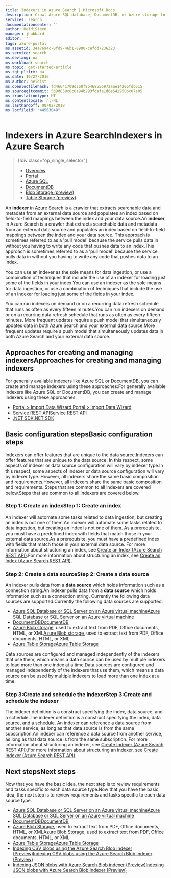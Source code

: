 ```yaml
---
title: Indexers in Azure Search | Microsoft Docs
description: Crawl Azure SQL database, DocumentDB, or Azure storage to extract searchable data and populate an Azure Search index.
services: search
documentationcenter: ''
author: HeidiSteen
manager: jhubbard
editor: ''
tags: azure-portal
ms.assetid: 34a7694c-8fd9-46b1-8900-cefdd7236323
ms.service: search
ms.devlang: na
ms.workload: search
ms.topic: get-started-article
ms.tgt_pltfrm: na
ms.date: 10/27/2016
ms.author: heidist
ms.openlocfilehash: fd46641709d260f8b468556972aae14205fdb515
ms.sourcegitcommit: 5b9d839c0c0a94b293fdafe1d6e5429506c07e05
ms.translationtype: HT
ms.contentlocale: nl-NL
ms.lasthandoff: 08/02/2018
ms.locfileid: "44563048"
---
```

# <a name="indexers-in-azure-search"></a><span data-ttu-id="b616d-103">Indexers in Azure Search</span><span class="sxs-lookup"><span data-stu-id="b616d-103">Indexers in Azure Search</span></span>
> [!div class="op_single_selector"]
>
> * [Overview](search-indexer-overview.md)
> * [Portal](search-import-data-portal.md)
> * [Azure SQL](search-howto-connecting-azure-sql-database-to-azure-search-using-indexers.md)
> * [DocumentDB](search-howto-index-documentdb.md)
> * [Blob Storage (preview)](search-howto-indexing-azure-blob-storage.md)
> * [Table Storage (preview)](search-howto-indexing-azure-tables.md)
>
>

<span data-ttu-id="b616d-110">An **indexer** in Azure Search is a crawler that extracts searchable data and metadata from an external data source and populates an index based on field-to-field mappings between the index and your data source.</span><span class="sxs-lookup"><span data-stu-id="b616d-110">An **indexer** in Azure Search is a crawler that extracts searchable data and metadata from an external data source and populates an index based on field-to-field mappings between the index and your data source.</span></span> <span data-ttu-id="b616d-111">This approach is sometimes referred to as a 'pull model' because the service pulls data in without you having to write any code that pushes data to an index.</span><span class="sxs-lookup"><span data-stu-id="b616d-111">This approach is sometimes referred to as a 'pull model' because the service pulls data in without you having to write any code that pushes data to an index.</span></span>

<span data-ttu-id="b616d-112">You can use an indexer as the sole means for data ingestion, or use a combination of techniques that include the use of an indexer for loading just some of the fields in your index.</span><span class="sxs-lookup"><span data-stu-id="b616d-112">You can use an indexer as the sole means for data ingestion, or use a combination of techniques that include the use of an indexer for loading just some of the fields in your index.</span></span>

<span data-ttu-id="b616d-113">You can run indexers on demand or on a recurring data refresh schedule that runs as often as every fifteen minutes.</span><span class="sxs-lookup"><span data-stu-id="b616d-113">You can run indexers on demand or on a recurring data refresh schedule that runs as often as every fifteen minutes.</span></span> <span data-ttu-id="b616d-114">More frequent updates require a push model that simultaneously updates data in both Azure Search and your external data source.</span><span class="sxs-lookup"><span data-stu-id="b616d-114">More frequent updates require a push model that simultaneously updates data in both Azure Search and your external data source.</span></span>

## <a name="approaches-for-creating-and-managing-indexers"></a><span data-ttu-id="b616d-115">Approaches for creating and managing indexers</span><span class="sxs-lookup"><span data-stu-id="b616d-115">Approaches for creating and managing indexers</span></span>
<span data-ttu-id="b616d-116">For generally available indexers like Azure SQL or DocumentDB, you can create and manage indexers using these approaches:</span><span class="sxs-lookup"><span data-stu-id="b616d-116">For generally available indexers like Azure SQL or DocumentDB, you can create and manage indexers using these approaches:</span></span>

* [<span data-ttu-id="b616d-117">Portal > Import Data Wizard </span><span class="sxs-lookup"><span data-stu-id="b616d-117">Portal > Import Data Wizard </span></span>](search-get-started-portal.md)
* [<span data-ttu-id="b616d-118">Service REST API</span><span class="sxs-lookup"><span data-stu-id="b616d-118">Service REST API</span></span>](https://msdn.microsoft.com/library/azure/dn946891.aspx)
* [<span data-ttu-id="b616d-119">.NET SDK</span><span class="sxs-lookup"><span data-stu-id="b616d-119">.NET SDK</span></span>](https://msdn.microsoft.com/library/azure/microsoft.azure.search.iindexersoperations.aspx)

## <a name="basic-configuration-steps"></a><span data-ttu-id="b616d-120">Basic configuration steps</span><span class="sxs-lookup"><span data-stu-id="b616d-120">Basic configuration steps</span></span>
<span data-ttu-id="b616d-121">Indexers can offer features that are unique to the data source.</span><span class="sxs-lookup"><span data-stu-id="b616d-121">Indexers can offer features that are unique to the data source.</span></span> <span data-ttu-id="b616d-122">In this respect, some aspects of indexer or data source configuration will vary by indexer type.</span><span class="sxs-lookup"><span data-stu-id="b616d-122">In this respect, some aspects of indexer or data source configuration will vary by indexer type.</span></span> <span data-ttu-id="b616d-123">However, all indexers share the same basic composition and requirements.</span><span class="sxs-lookup"><span data-stu-id="b616d-123">However, all indexers share the same basic composition and requirements.</span></span> <span data-ttu-id="b616d-124">Steps that are common to all indexers are covered below.</span><span class="sxs-lookup"><span data-stu-id="b616d-124">Steps that are common to all indexers are covered below.</span></span>

### <a name="step-1-create-an-index"></a><span data-ttu-id="b616d-125">Step 1: Create an index</span><span class="sxs-lookup"><span data-stu-id="b616d-125">Step 1: Create an index</span></span>
<span data-ttu-id="b616d-126">An indexer will automate some tasks related to data ingestion, but creating an index is not one of them.</span><span class="sxs-lookup"><span data-stu-id="b616d-126">An indexer will automate some tasks related to data ingestion, but creating an index is not one of them.</span></span> <span data-ttu-id="b616d-127">As a prerequisite, you must have a predefined index with fields that match those in your external data source.</span><span class="sxs-lookup"><span data-stu-id="b616d-127">As a prerequisite, you must have a predefined index with fields that match those in your external data source.</span></span> <span data-ttu-id="b616d-128">For more information about structuring an index, see [Create an Index (Azure Search REST API)](https://msdn.microsoft.com/library/azure/dn798941.aspx).</span><span class="sxs-lookup"><span data-stu-id="b616d-128">For more information about structuring an index, see [Create an Index (Azure Search REST API)](https://msdn.microsoft.com/library/azure/dn798941.aspx).</span></span>

### <a name="step-2-create-a-data-source"></a><span data-ttu-id="b616d-129">Step 2: Create a data source</span><span class="sxs-lookup"><span data-stu-id="b616d-129">Step 2: Create a data source</span></span>
<span data-ttu-id="b616d-130">An indexer pulls data from a **data source** which holds information such as a connection string.</span><span class="sxs-lookup"><span data-stu-id="b616d-130">An indexer pulls data from a **data source** which holds information such as a connection string.</span></span> <span data-ttu-id="b616d-131">Currently the following data sources are supported:</span><span class="sxs-lookup"><span data-stu-id="b616d-131">Currently the following data sources are supported:</span></span>

* [<span data-ttu-id="b616d-132">Azure SQL Database or SQL Server on an Azure virtual machine</span><span class="sxs-lookup"><span data-stu-id="b616d-132">Azure SQL Database or SQL Server on an Azure virtual machine</span></span>](search-howto-connecting-azure-sql-database-to-azure-search-using-indexers.md)
* [<span data-ttu-id="b616d-133">DocumentDB</span><span class="sxs-lookup"><span data-stu-id="b616d-133">DocumentDB</span></span>](search-howto-index-documentdb.md)
* <span data-ttu-id="b616d-134">[Azure Blob storage](search-howto-indexing-azure-blob-storage.md), used to extract text from PDF, Office documents, HTML, or XML</span><span class="sxs-lookup"><span data-stu-id="b616d-134">[Azure Blob storage](search-howto-indexing-azure-blob-storage.md), used to extract text from PDF, Office documents, HTML, or XML</span></span>
* [<span data-ttu-id="b616d-135">Azure Table Storage</span><span class="sxs-lookup"><span data-stu-id="b616d-135">Azure Table Storage</span></span>](search-howto-indexing-azure-tables.md)

<span data-ttu-id="b616d-136">Data sources are configured and managed independently of the indexers that use them, which means a data source can be used by multiple indexers to load more than one index at a time.</span><span class="sxs-lookup"><span data-stu-id="b616d-136">Data sources are configured and managed independently of the indexers that use them, which means a data source can be used by multiple indexers to load more than one index at a time.</span></span>

### <a name="step-3create-and-schedule-the-indexer"></a><span data-ttu-id="b616d-137">Step 3:Create and schedule the indexer</span><span class="sxs-lookup"><span data-stu-id="b616d-137">Step 3:Create and schedule the indexer</span></span>
<span data-ttu-id="b616d-138">The indexer definition is a construct specifying the index, data source, and a schedule.</span><span class="sxs-lookup"><span data-stu-id="b616d-138">The indexer definition is a construct specifying the index, data source, and a schedule.</span></span> <span data-ttu-id="b616d-139">An indexer can reference a data source from another service, as long as that data source is from the same subscription.</span><span class="sxs-lookup"><span data-stu-id="b616d-139">An indexer can reference a data source from another service, as long as that data source is from the same subscription.</span></span> <span data-ttu-id="b616d-140">For more information about structuring an indexer, see [Create Indexer (Azure Search REST API)](https://msdn.microsoft.com/library/azure/dn946899.aspx).</span><span class="sxs-lookup"><span data-stu-id="b616d-140">For more information about structuring an indexer, see [Create Indexer (Azure Search REST API)](https://msdn.microsoft.com/library/azure/dn946899.aspx).</span></span>

## <a name="next-steps"></a><span data-ttu-id="b616d-141">Next steps</span><span class="sxs-lookup"><span data-stu-id="b616d-141">Next steps</span></span>
<span data-ttu-id="b616d-142">Now that you have the basic idea, the next step is to review requirements and tasks specific to each data source type.</span><span class="sxs-lookup"><span data-stu-id="b616d-142">Now that you have the basic idea, the next step is to review requirements and tasks specific to each data source type.</span></span>

* [<span data-ttu-id="b616d-143">Azure SQL Database or SQL Server on an Azure virtual machine</span><span class="sxs-lookup"><span data-stu-id="b616d-143">Azure SQL Database or SQL Server on an Azure virtual machine</span></span>](search-howto-connecting-azure-sql-database-to-azure-search-using-indexers.md)
* [<span data-ttu-id="b616d-144">DocumentDB</span><span class="sxs-lookup"><span data-stu-id="b616d-144">DocumentDB</span></span>](search-howto-index-documentdb.md)
* <span data-ttu-id="b616d-145">[Azure Blob Storage](search-howto-indexing-azure-blob-storage.md), used to extract text from PDF, Office documents, HTML, or XML</span><span class="sxs-lookup"><span data-stu-id="b616d-145">[Azure Blob Storage](search-howto-indexing-azure-blob-storage.md), used to extract text from PDF, Office documents, HTML, or XML</span></span>
* [<span data-ttu-id="b616d-146">Azure Table Storage</span><span class="sxs-lookup"><span data-stu-id="b616d-146">Azure Table Storage</span></span>](search-howto-indexing-azure-tables.md)
* [<span data-ttu-id="b616d-147">Indexing CSV blobs using the Azure Search Blob indexer (Preview)</span><span class="sxs-lookup"><span data-stu-id="b616d-147">Indexing CSV blobs using the Azure Search Blob indexer (Preview)</span></span>](search-howto-index-csv-blobs.md)
* [<span data-ttu-id="b616d-148">Indexing JSON blobs with Azure Search Blob indexer (Preview)</span><span class="sxs-lookup"><span data-stu-id="b616d-148">Indexing JSON blobs with Azure Search Blob indexer (Preview)</span></span>](search-howto-index-json-blobs.md)
